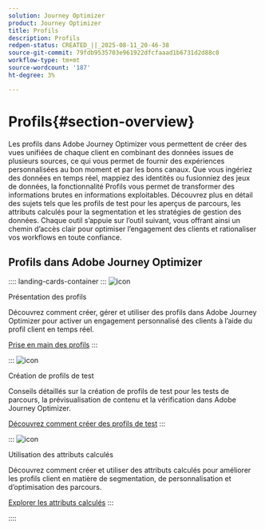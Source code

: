 ```yaml
---
solution: Journey Optimizer
product: Journey Optimizer
title: Profils
description: Profils
redpen-status: CREATED_||_2025-08-11_20-46-38
source-git-commit: 79fdb9535703e961922dfcfaaad1b6731d2d88c0
workflow-type: tm+mt
source-wordcount: '187'
ht-degree: 3%

---
```



# Profils{#section-overview}

Les profils dans Adobe Journey Optimizer vous permettent de créer des vues unifiées de chaque client en combinant des données issues de plusieurs sources, ce qui vous permet de fournir des expériences personnalisées au bon moment et par les bons canaux. Que vous ingériez des données en temps réel, mappiez des identités ou fusionniez des jeux de données, la fonctionnalité Profils vous permet de transformer des informations brutes en informations exploitables. Découvrez plus en détail des sujets tels que les profils de test pour les aperçus de parcours, les attributs calculés pour la segmentation et les stratégies de gestion des données. Chaque outil s’appuie sur l’outil suivant, vous offrant ainsi un chemin d’accès clair pour optimiser l’engagement des clients et rationaliser vos workflows en toute confiance.

## Profils dans Adobe Journey Optimizer

:::: landing-cards-container
:::
![icon](https://cdn.experienceleague.adobe.com/icons/circle-play.svg)

Présentation des profils

Découvrez comment créer, gérer et utiliser des profils dans Adobe Journey Optimizer pour activer un engagement personnalisé des clients à l’aide du profil client en temps réel.

[Prise en main des profils](../using/audience/get-started-profiles.md)
:::

:::
![icon](https://cdn.experienceleague.adobe.com/icons/list-check.svg)

Création de profils de test

Conseils détaillés sur la création de profils de test pour les tests de parcours, la prévisualisation de contenu et la vérification dans Adobe Journey Optimizer.

[Découvrez comment créer des profils de test](../using/audience/creating-test-profiles.md)
:::

:::
![icon](https://cdn.experienceleague.adobe.com/icons/bullseye.svg)

Utilisation des attributs calculés

Découvrez comment créer et utiliser des attributs calculés pour améliorer les profils client en matière de segmentation, de personnalisation et d’optimisation des parcours.

[Explorer les attributs calculés](../using/audience/computed-attributes.md)
:::

::::

